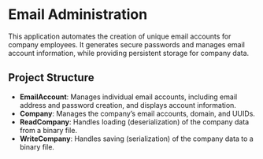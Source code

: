 # Email Administration

This application automates the creation of unique email accounts for company employees. It generates secure passwords and manages email account information, while providing persistent storage for company data.

## Project Structure

- **EmailAccount**: Manages individual email accounts, including email address and password creation, and displays account information.
- **Company**: Manages the company’s email accounts, domain, and UUIDs.
- **ReadCompany**: Handles loading (deserialization) of the company data from a binary file.
- **WriteCompany**: Handles saving (serialization) of the company data to a binary file.